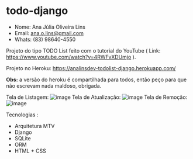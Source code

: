 # todo-django

- Nome: Ana Júlia Oliveira Lins
- Email: ana.o.lins@gmail.com
- Whats: (83) 98640-4550

Projeto do tipo TODO List feito com o tutorial do YouTube ( Link: https://www.youtube.com/watch?v=4RWFvXDUmjo ).

Projeto no Heroku:   https://analinsdev-todolist-django.herokuapp.com/

<b>Obs:</b> a versão do heroku é compartilhada para todos, então peço para que não escrevam nada maldoso, obrigada.

Tela de Listagem: 
![image](https://user-images.githubusercontent.com/60307596/102511857-0d5e6a80-4068-11eb-8cc3-2bd676c13f6d.png)
Tela de Atualização: 
![image](https://user-images.githubusercontent.com/60307596/102511949-2bc46600-4068-11eb-9f31-12a0f995cf2b.png)
Tela de Remoção: 
![image](https://user-images.githubusercontent.com/60307596/102512019-44348080-4068-11eb-9423-89f1d6b6f109.png)




Tecnologias :
- Arquitetura MTV
- Django
- SQLite
- ORM
- HTML + CSS
